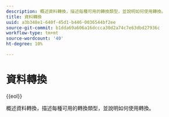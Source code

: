 ```yaml
---
description: 概述資料轉換，描述每種可用的轉換類型，並說明如何使用轉換。
title: 資料轉換
uuid: a3b348e1-640f-45d1-b446-0036544bf2ee
source-git-commit: b1dda69a606a16dccca30d2a74c7e63dbd27936c
workflow-type: tm+mt
source-wordcount: '40'
ht-degree: 10%

---
```



# 資料轉換

{{eol}}

概述資料轉換，描述每種可用的轉換類型，並說明如何使用轉換。
